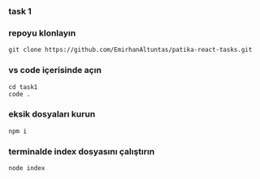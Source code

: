 ### task 1

### repoyu klonlayın
```
git clone https://github.com/EmirhanAltuntas/patika-react-tasks.git
```

### vs code içerisinde açın 

```
cd task1
code .
```

### eksik dosyaları kurun
```
npm i
```
### terminalde index dosyasını çalıştırın
```
node index
```
